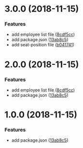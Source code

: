 # 3.0.0 (2018-11-15)


### Features

* add employee list file ([8cdf5cc](https://github.com/timoyan/changelog-sample/commit/8cdf5cc))
* add package.json ([13ab8c5](https://github.com/timoyan/changelog-sample/commit/13ab8c5))
* add seat-position file ([b041741](https://github.com/timoyan/changelog-sample/commit/b041741))



# 2.0.0 (2018-11-15)


### Features

* add employee list file ([8cdf5cc](https://github.com/timoyan/changelog-sample/commit/8cdf5cc))
* add package.json ([13ab8c5](https://github.com/timoyan/changelog-sample/commit/13ab8c5))



# 1.0.0 (2018-11-15)


### Features

* add package.json ([13ab8c5](https://github.com/timoyan/changelog-sample/commit/13ab8c5))



